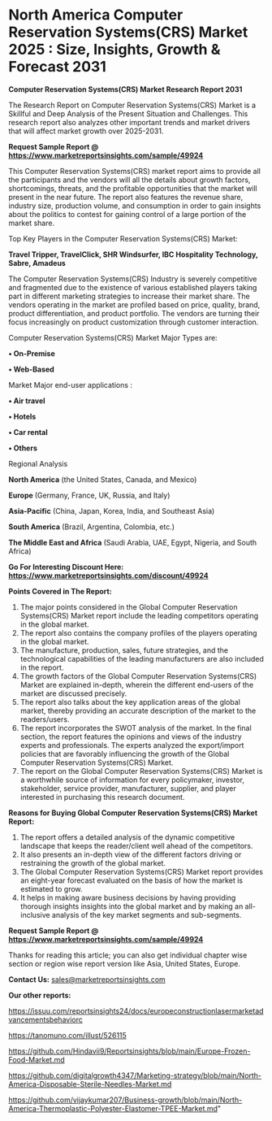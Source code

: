 # North America Computer Reservation Systems(CRS) Market 2025 : Size, Insights, Growth & Forecast 2031

<strong>Computer Reservation Systems(CRS) Market Research Report 2031</strong>

The Research Report on Computer Reservation Systems(CRS) Market is a Skillful and Deep Analysis of the Present Situation and Challenges. This research report also analyzes other important trends and market drivers that will affect market growth over 2025-2031.

<strong>Request Sample Report @ <a href=https://www.marketreportsinsights.com/sample/49924>https://www.marketreportsinsights.com/sample/49924</a></strong>

This Computer Reservation Systems(CRS) market report aims to provide all the participants and the vendors will all the details about growth factors, shortcomings, threats, and the profitable opportunities that the market will present in the near future. The report also features the revenue share, industry size, production volume, and consumption in order to gain insights about the politics to contest for gaining control of a large portion of the market share.

Top Key Players in the Computer Reservation Systems(CRS) Market:

<strong>Travel Tripper, TravelClick, SHR Windsurfer, IBC Hospitality Technology, Sabre, Amadeus</strong>

The Computer Reservation Systems(CRS) Industry is severely competitive and fragmented due to the existence of various established players taking part in different marketing strategies to increase their market share. The vendors operating in the market are profiled based on price, quality, brand, product differentiation, and product portfolio. The vendors are turning their focus increasingly on product customization through customer interaction.

Computer Reservation Systems(CRS) Market Major Types are:

<strong>•  On-Premise

•  Web-Based</strong>

Market Major end-user applications :

<strong>•  Air travel

•  Hotels

•  Car rental

•  Others</strong>

Regional Analysis

</u><strong><b>North America</b></strong> (the United States, Canada, and Mexico)

<strong><b>Europe </b></strong>(Germany, France, UK, Russia, and Italy)

<strong><b>Asia-Pacific</b></strong> (China, Japan, Korea, India, and Southeast Asia)

<strong><b>South America</b></strong> (Brazil, Argentina, Colombia, etc.)

<strong><b>The Middle East and Africa</b></strong> (Saudi Arabia, UAE, Egypt, Nigeria, and South Africa)

<strong>Go For Interesting Discount Here: <a href=https://www.marketreportsinsights.com/discount/49924>https://www.marketreportsinsights.com/discount/49924</a></strong>

<strong>Points Covered in The Report:</strong>
<ol>
  <li>The major points considered in the Global Computer Reservation Systems(CRS) Market report include the leading competitors operating in the global market.</li>
  <li>The report also contains the company profiles of the players operating in the global market.</li>
  <li>The manufacture, production, sales, future strategies, and the technological capabilities of the leading manufacturers are also included in the report.</li>
  <li>The growth factors of the Global Computer Reservation Systems(CRS) Market are explained in-depth, wherein the different end-users of the market are discussed precisely.</li>
  <li>The report also talks about the key application areas of the global market, thereby providing an accurate description of the market to the readers/users.</li>
  <li>The report incorporates the SWOT analysis of the market. In the final section, the report features the opinions and views of the industry experts and professionals. The experts analyzed the export/import policies that are favorably influencing the growth of the Global Computer Reservation Systems(CRS) Market.</li>
  <li>The report on the Global Computer Reservation Systems(CRS) Market is a worthwhile source of information for every policymaker, investor, stakeholder, service provider, manufacturer, supplier, and player interested in purchasing this research document.</li>
</ol>
<strong>Reasons for Buying Global Computer Reservation Systems(CRS) Market Report:</strong>

<ol>
  <li>The report offers a detailed analysis of the dynamic competitive landscape that keeps the reader/client well ahead of the competitors.</li>
  <li>It also presents an in-depth view of the different factors driving or restraining the growth of the global market.</li>
  <li>The Global Computer Reservation Systems(CRS) Market report provides an eight-year forecast evaluated on the basis of how the market is estimated to grow.</li>
  <li>It helps in making aware business decisions by having providing thorough insights insights into the global market and by making an all-inclusive analysis of the key market segments and sub-segments.</li>
</ol>
<strong>Request Sample Report @ <a href=https://www.marketreportsinsights.com/sample/49924>https://www.marketreportsinsights.com/sample/49924</a></strong>


Thanks for reading this article; you can also get individual chapter wise section or region wise report version like Asia, United States, Europe.

<strong>Contact Us:</strong>
sales@marketreportsinsights.com

<strong>Our other reports:</strong>

<a href=https://issuu.com/reportsinsights24/docs/europeconstructionlasermarketadvancementsbehaviorc>https://issuu.com/reportsinsights24/docs/europeconstructionlasermarketadvancementsbehaviorc</a>

<a href=https://tanomuno.com/illust/526115>https://tanomuno.com/illust/526115</a>

<a href=https://github.com/Hindavii9/Reportsinsights/blob/main/Europe-Frozen-Food-Market.md>https://github.com/Hindavii9/Reportsinsights/blob/main/Europe-Frozen-Food-Market.md</a>

<a href=https://github.com/digitalgrowth4347/Marketing-strategy/blob/main/North-America-Disposable-Sterile-Needles-Market.md>https://github.com/digitalgrowth4347/Marketing-strategy/blob/main/North-America-Disposable-Sterile-Needles-Market.md</a>

<a href=https://github.com/vijaykumar207/Business-growth/blob/main/North-America-Thermoplastic-Polyester-Elastomer-TPEE-Market.md>https://github.com/vijaykumar207/Business-growth/blob/main/North-America-Thermoplastic-Polyester-Elastomer-TPEE-Market.md</a>"
